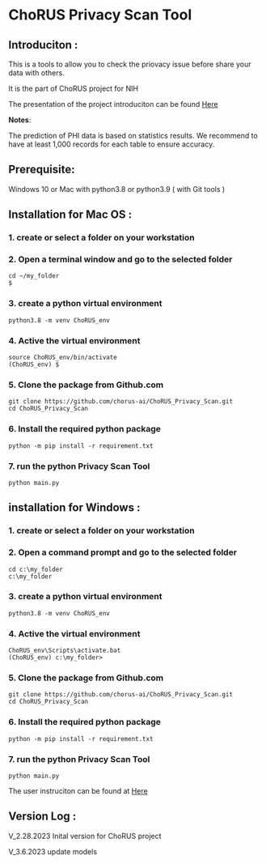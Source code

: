 # ChoRUS Privacy Scan Tool

## Introduciton :

This is a tools to allow you to check the priovacy issue before share your data with others. 

It is the part of ChoRUS project for NIH

The presentation of the project introduciton can be found [Here ](https://github.com/chorus-ai/ChoRUS_Privacy_Scan/blob/main/De%E2%80%91identifcation%20of%20Structured%20EHR%20Using%20Machine%20Learning.pptx)

**Notes**:

The prediction of PHI data is based on statistics results. We recommend to have at least 1,000 records for each table to ensure accuracy. 


## Prerequisite:
Windows 10  or Mac with python3.8 or python3.9 ( with Git tools )

## Installation for Mac OS :

### 1. create or select a folder on your workstation 

### 2. Open a terminal window and go to the selected folder
~~~
cd ~/my_folder
$
~~~

### 3. create a python virtual environment
~~~
python3.8 -m venv ChoRUS_env
~~~
### 4. Active the virtual environment
~~~
source ChoRUS_env/bin/activate
(ChoRUS_env) $
~~~

### 5. Clone the package from Github.com 
~~~
git clone https://github.com/chorus-ai/ChoRUS_Privacy_Scan.git
cd ChoRUS_Privacy_Scan
~~~

### 6. Install the required python package
~~~
python -m pip install -r requirement.txt
~~~

### 7. run the python Privacy Scan Tool
~~~
python main.py
~~~
 

## installation for Windows :

### 1. create or select a folder on your workstation 

### 2. Open a command prompt and go to the selected folder
~~~
cd c:\my_folder
c:\my_folder
~~~

### 3. create a python virtual environment
~~~
python3.8 -m venv ChoRUS_env
~~~
### 4. Active the virtual environment
~~~
ChoRUS_env\Scripts\activate.bat
(ChoRUS_env) c:\my_folder>
~~~

### 5. Clone the package from Github.com 
~~~
git clone https://github.com/chorus-ai/ChoRUS_Privacy_Scan.git
cd ChoRUS_Privacy_Scan
~~~

### 6. Install the required python package
~~~
python -m pip install -r requirement.txt
~~~

### 7. run the python Privacy Scan Tool
~~~
python main.py
~~~
 
The user instruciton can be found at [Here ](https://github.com/chorus-ai/ChoRUS_Privacy_Scan/blob/main/User_Instruction.md) 
 

## Version Log :

V_2.28.2023  Inital version for ChoRUS project

V_3.6.2023  update models

